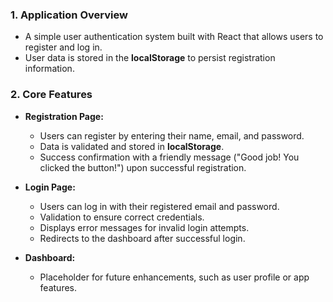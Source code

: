 

### 1. **Application Overview**  
- A simple user authentication system built with React that allows users to register and log in.  
- User data is stored in the **localStorage** to persist registration information.  

### 2. **Core Features**  
- **Registration Page:**  
  - Users can register by entering their name, email, and password.  
  - Data is validated and stored in **localStorage**.  
  - Success confirmation with a friendly message ("Good job! You clicked the button!") upon successful registration.  

- **Login Page:**  
  - Users can log in with their registered email and password.  
  - Validation to ensure correct credentials.  
  - Displays error messages for invalid login attempts.  
  - Redirects to the dashboard after successful login.  

- **Dashboard:**  
  - Placeholder for future enhancements, such as user profile or app features.  

